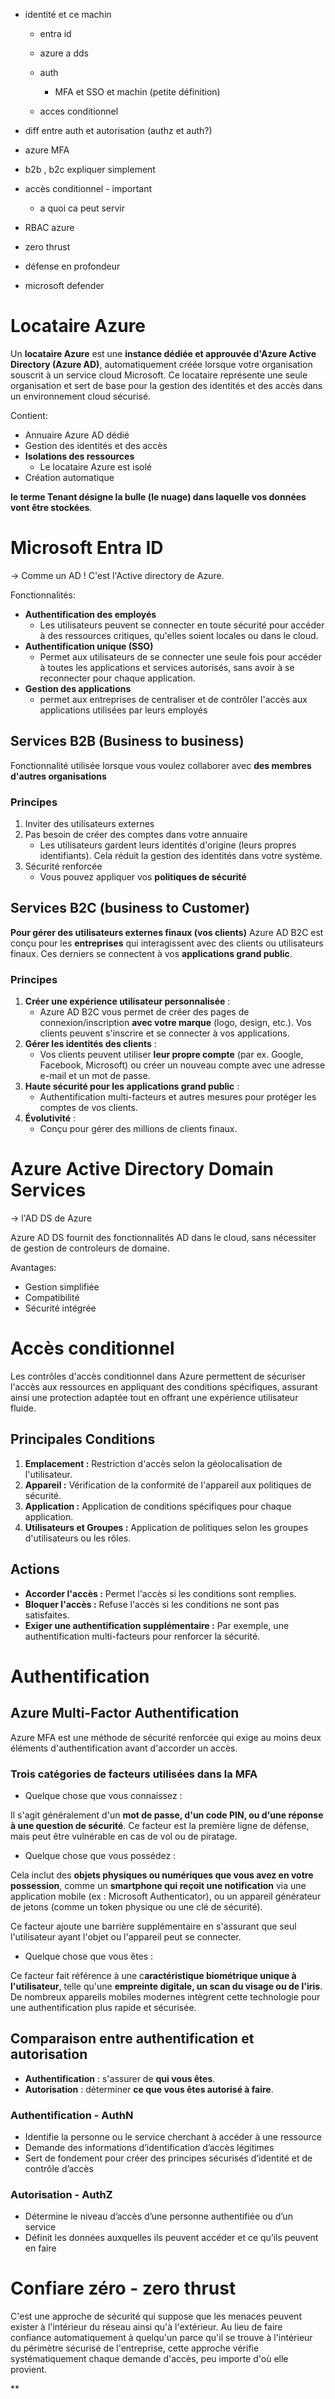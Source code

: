 - identité et ce machin

	- entra id
	- azure a dds
	- auth

		- MFA et SSO et machin (petite définition)

	- acces conditionnel

- diff entre auth et autorisation (authz et auth?)
- azure MFA
- b2b , b2c expliquer simplement
- accès conditionnel - important

	- a quoi ca peut servir

- RBAC azure
- zero thrust
- défense en profondeur
- microsoft defender

# Locataire Azure
Un **locataire Azure** est une **instance dédiée et approuvée d'Azure Active Directory (Azure AD)**, automatiquement créée lorsque votre organisation souscrit à un service cloud Microsoft. Ce locataire représente une seule organisation et sert de base pour la gestion des identités et des accès dans un environnement cloud sécurisé.

Contient:
- Annuaire Azure AD dédié
- Gestion des identités et des accès
- **Isolations des ressources**
	- Le locataire Azure est isolé
- Création automatique

**le terme Tenant désigne la bulle (le nuage) dans laquelle vos données vont être stockées**.

# Microsoft Entra ID

-> Comme un AD ! C'est l'Active directory de Azure.

Fonctionnalités:

- **Authentification des employés**
	- Les utilisateurs peuvent se connecter en toute sécurité pour accéder à des ressources critiques, qu'elles soient locales ou dans le cloud.
- **Authentification unique (SSO)**
	- Permet aux utilisateurs de se connecter une seule fois pour accéder à toutes les applications et services autorisés, sans avoir à se reconnecter pour chaque application.
- **Gestion des applications**
	- permet aux entreprises de centraliser et de contrôler l'accès aux applications utilisées par leurs employés
## Services B2B (Business to business)
Fonctionnalité utilisée lorsque vous voulez collaborer avec **des membres d'autres organisations**

### Principes
1. Inviter des utilisateurs externes  
2. Pas besoin de créer des comptes dans votre annuaire
    - Les utilisateurs gardent leurs identités d'origine (leurs propres identifiants). Cela réduit la gestion des identités dans votre système.
3. Sécurité renforcée
    - Vous pouvez appliquer vos **politiques de sécurité** 

## Services B2C (business to Customer)
**Pour gérer des utilisateurs externes finaux (vos clients)** 
Azure AD B2C est conçu pour les **entreprises** qui interagissent avec des clients ou utilisateurs finaux. Ces derniers se connectent à vos **applications grand public**.

### Principes
1. **Créer une expérience utilisateur personnalisée** :
    - Azure AD B2C vous permet de créer des pages de connexion/inscription **avec votre marque** (logo, design, etc.). Vos clients peuvent s'inscrire et se connecter à vos applications.    
2. **Gérer les identités des clients** :
    - Vos clients peuvent utiliser **leur propre compte** (par ex. Google, Facebook, Microsoft) ou créer un nouveau compte avec une adresse e-mail et un mot de passe.  
3. **Haute sécurité pour les applications grand public** :
    - Authentification multi-facteurs et autres mesures pour protéger les comptes de vos clients.    
4. **Évolutivité** :
    - Conçu pour gérer des millions de clients finaux.

# Azure Active Directory Domain Services

-> l'AD DS de Azure

Azure AD DS fournit des fonctionnalités AD dans le cloud, sans nécessiter de gestion de controleurs de domaine.

Avantages:

- Gestion simplifiée
- Compatibilité
- Sécurité intégrée
# Accès conditionnel
Les contrôles d'accès conditionnel dans Azure permettent de sécuriser l'accès aux ressources en appliquant des conditions spécifiques, assurant ainsi une protection adaptée tout en offrant une expérience utilisateur fluide.

## Principales Conditions

1. **Emplacement :** Restriction d'accès selon la géolocalisation de l'utilisateur.
2. **Appareil :** Vérification de la conformité de l'appareil aux politiques de sécurité.
3. **Application :** Application de conditions spécifiques pour chaque application.
4. **Utilisateurs et Groupes :** Application de politiques selon les groupes d'utilisateurs ou les rôles.

## Actions 

- **Accorder l'accès :** Permet l'accès si les conditions sont remplies.
- **Bloquer l'accès :** Refuse l'accès si les conditions ne sont pas satisfaites.
- **Exiger une authentification supplémentaire :** Par exemple, une authentification multi-facteurs pour renforcer la sécurité.
# Authentification
## Azure Multi-Factor Authentification

Azure MFA est une méthode de sécurité renforcée qui exige au moins deux éléments d'authentification avant d'accorder un accès.

### Trois catégories de facteurs utilisées dans la MFA

- Quelque chose que vous connaissez :

Il s'agit généralement d'un **mot de passe, d'un code PIN, ou d'une réponse à une question de sécurité**. Ce facteur est la première ligne de défense, mais peut être vulnérable en cas de vol ou de piratage.

- Quelque chose que vous possédez :

Cela inclut des **objets physiques ou numériques que vous avez en votre possession**, comme un **smartphone qui reçoit une notification** via une application mobile (ex : Microsoft Authenticator), ou un appareil générateur de jetons (comme un token physique ou une clé de sécurité).

Ce facteur ajoute une barrière supplémentaire en s'assurant que seul l'utilisateur ayant l'objet ou l'appareil peut se connecter.

- Quelque chose que vous êtes :

Ce facteur fait référence à une c**aractéristique biométrique unique à l'utilisateur**, telle qu'une **empreinte digitale, un scan du visage ou de l'iris**. De nombreux appareils mobiles modernes intègrent cette technologie pour une authentification plus rapide et sécurisée.

## Comparaison entre authentification et autorisation
- **Authentification** : s'assurer de **qui vous êtes**.
- **Autorisation** : déterminer **ce que vous êtes autorisé à faire**.
### Authentification - AuthN
- Identifie la personne ou le service cherchant à accéder à une ressource
- Demande des informations d’identification d’accès légitimes
- Sert de fondement pour créer des principes sécurisés d’identité et de contrôle d’accès

### Autorisation - AuthZ
- Détermine le niveau d’accès d’une personne authentifiée ou d’un service
- Définit les données auxquelles ils peuvent accéder et ce qu’ils peuvent en faire

# Confiare zéro - zero thrust
C'est une approche de sécurité qui suppose que les menaces peuvent exister à l'intérieur du réseau ainsi qu'à l'extérieur. Au lieu de faire confiance automatiquement à quelqu'un parce qu'il se trouve à l'intérieur du périmètre sécurisé de l'entreprise, cette approche vérifie systématiquement chaque demande d'accès, peu importe d'où elle provient.

**